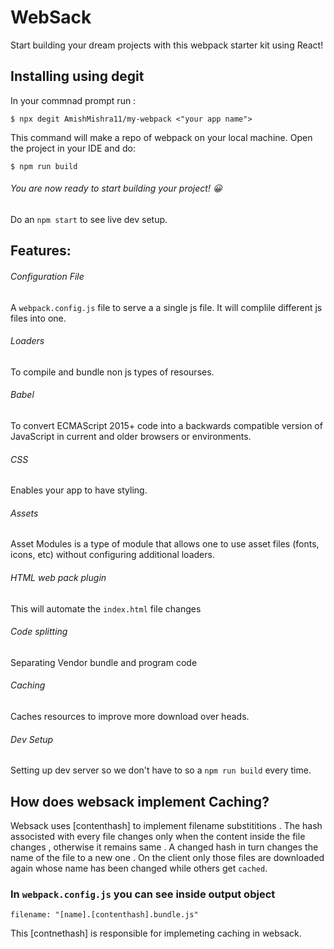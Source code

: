 # WebSack
Start building your dream projects with this webpack starter kit using React!

## Installing using degit

In your commnad prompt run : 

```
$ npx degit AmishMishra11/my-webpack <"your app name">
```

This command will make a repo of webpack on your local machine. Open the project in your IDE and do:

```
$ npm run build
```
###### You are now ready to start building your project! 😀

Do an ``` npm start ``` to see live dev setup.



## Features: 
###### Configuration File

A ```webpack.config.js``` file to serve a a single js file. It will complile different js files into one.

###### Loaders

To compile and bundle non js types of resourses.

###### Babel

To convert ECMAScript 2015+ code into a backwards compatible version of JavaScript in current and older browsers or environments.

###### CSS

Enables your app to have styling.

###### Assets

Asset Modules is a type of module that allows one to use asset files (fonts, icons, etc) without configuring additional loaders.

###### HTML web pack plugin

This will automate the ```index.html``` file changes

###### Code splitting

Separating Vendor bundle and program code

###### Caching

Caches resources to improve more download over heads.

###### Dev Setup

Setting up dev server so we don't have to so a ```npm run build``` every time.

## How does websack implement Caching?

Websack uses [contenthash] to implement filename substititions . The hash associsted with every file changes only when the content inside the file changes , otherwise it remains same . A changed hash in turn changes the name of the file to a new one . On the client only those files are downloaded again whose name has been changed while others get `cached`.

### In `webpack.config.js` you can see inside output object
`filename: "[name].[contenthash].bundle.js"`

This [contnethash] is responsible for implemeting caching in websack.
